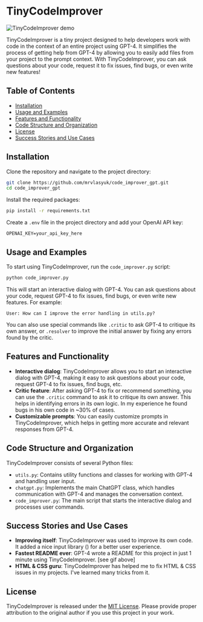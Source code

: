 # TinyCodeImprover

![TinyCodeImprover demo](https://s11.gifyu.com/images/Suc53.gif)

TinyCodeImprover is a tiny project designed to help developers work with code in the context of an entire project using GPT-4. It simplifies the process of getting help from GPT-4 by allowing you to easily add files from your project to the prompt context. With TinyCodeImprover, you can ask questions about your code, request it to fix issues, find bugs, or even write new features!

## Table of Contents

- [Installation](#installation)
- [Usage and Examples](#usage-and-examples)
- [Features and Functionality](#features-and-functionality)
- [Code Structure and Organization](#code-structure-and-organization)
- [License](#license)
- [Success Stories and Use Cases](#success-stories-and-use-cases)

## Installation

Clone the repository and navigate to the project directory:

```bash
git clone https://github.com/mrvlasyuk/code_improver_gpt.git
cd code_improver_gpt
```
Install the required packages:

```bash
pip install -r requirements.txt
```

Create a `.env` file in the project directory and add your OpenAI API key:

```
OPENAI_KEY=your_api_key_here
```

## Usage and Examples

To start using TinyCodeImprover, run the `code_improver.py` script:

```bash
python code_improver.py
```

This will start an interactive dialog with GPT-4. You can ask questions about your code, request GPT-4 to fix issues, find bugs, or even write new features. For example:

```
User: How can I improve the error handling in utils.py?
```

You can also use special commands like `.critic` to ask GPT-4 to critique its own answer, or `.resolver` to improve the initial answer by fixing any errors found by the critic.

## Features and Functionality

- **Interactive dialog**: TinyCodeImprover allows you to start an interactive dialog with GPT-4, making it easy to ask questions about your code, request GPT-4 to fix issues, find bugs, etc.
- **Critic feature**: After asking GPT-4 to fix or recommend something, you can use the `.critic` command to ask it to critique its own answer. This helps in identifying errors in its own logic. In my experience he found bugs in his own code in ~30% of cases.
- **Customizable prompts**: You can easily customize prompts in TinyCodeImprover, which helps in getting more accurate and relevant responses from GPT-4.

## Code Structure and Organization

TinyCodeImprover consists of several Python files:

- `utils.py`: Contains utility functions and classes for working with GPT-4 and handling user input.
- `chatgpt.py`: Implements the main ChatGPT class, which handles communication with GPT-4 and manages the conversation context.
- `code_improver.py`: The main script that starts the interactive dialog and processes user commands.

## Success Stories and Use Cases

- **Improving itself**: TinyCodeImprover was used to improve its own code. It added a nice input library () for a better user experience.
- **Fastest README ever**: GPT-4 wrote a README for this project in just 1 minute using TinyCodeImprover. [see gif above]
- **HTML & CSS guru**: TinyCodeImprover has helped me to fix HTML & CSS issues in my projects. I've learned many tricks from it.


## License

TinyCodeImprover is released under the [MIT License](LICENSE). Please provide proper attribution to the original author if you use this project in your work.
